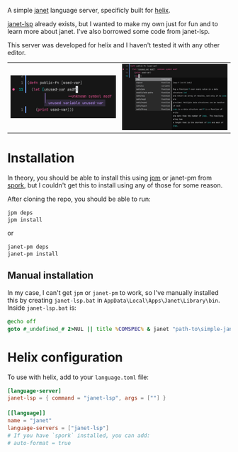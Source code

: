 A simple [janet](https://github.com/janet-lang/janet) language server, specificly built for [helix](https://github.com/helix-editor/helix).

[janet-lsp](https://github.com/CFiggers/janet-lsp) already exists, but I wanted to make my own just for fun and to learn more about janet. I've also borrowed some code from janet-lsp.

This server was developed for helix and I haven't tested it with any other editor.

<table>
  <tr>
    <td><img src="resources/diagnostics.png" alt="diagnostics" width="500"/></td>
    <td><img src="resources/completions-and-docs.png" alt="completions and diagnostics" width="500"/></td>
  </tr>
</table>

# Installation

In theory, you should be able to install this using [jpm](https://github.com/janet-lang/jpm) or janet-pm from [spork](https://github.com/janet-lang/spork/), but I couldn't get this to install using any of those for some reason.

After cloning the repo, you should be able to run:

```
jpm deps
jpm install
```

or

```
janet-pm deps
janet-pm install
```

## Manual installation

In my case, I can't get `jpm` or `janet-pm` to work, so I've manually installed this by creating `janet-lsp.bat` in `AppData\Local\Apps\Janet\Library\bin`. Inside `janet-lsp.bat` is:

```bat
@echo off
goto #_undefined_# 2>NUL || title %COMSPEC% & janet "path-to\simple-janet-lsp\init.janet" %*
```

# Helix configuration

To use with helix, add to your `language.toml` file:

```toml
[language-server]
janet-lsp = { command = "janet-lsp", args = [""] }

[[language]]
name = "janet"
language-servers = ["janet-lsp"]
# If you have `spork` installed, you can add:
# auto-format = true
```
